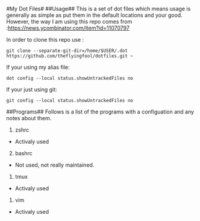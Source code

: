 #My Dot Files#
##Usage##
This is a set of dot files which means usage is generally as simple as put them in the default locations and your good.
However, the way I am using this repo comes from :https://news.ycombinator.com/item?id=11070797

In order to clone this repo use :  

    git clone --separate-git-dir=/home/$USER/.dot https://github.com/theflyingfool/dotfiles.git ~

If your using my alias file:

    dot config --local status.showUntrackedFiles no

If your just using git:

    git config --local status.showUntrackedFiles no


##Programs##
Follows is a list of the programs with a configuation and any notes about them.

1. zshrc
  * Activaly used
2. bashrc
  * Not used, not really maintained.
1. tmux
  * Activaly used
1. vim
  * Activaly used
